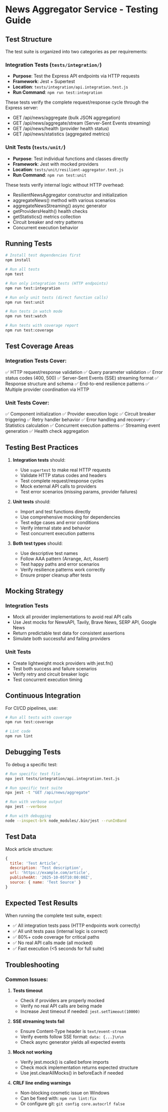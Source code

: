 # News Aggregator Service - Testing Guide

## Test Structure

The test suite is organized into two categories as per requirements:

### Integration Tests (`tests/integration/`)
- **Purpose**: Test the Express API endpoints via HTTP requests
- **Framework**: Jest + Supertest
- **Location**: `tests/integration/api.integration.test.js`
- **Run Command**: `npm run test:integration`

These tests verify the complete request/response cycle through the Express server:
- GET /api/news/aggregate (bulk JSON aggregation)
- GET /api/news/aggregate/stream (Server-Sent Events streaming)
- GET /api/news/health (provider health status)
- GET /api/news/statistics (aggregated metrics)

### Unit Tests (`tests/unit/`)
- **Purpose**: Test individual functions and classes directly
- **Framework**: Jest with mocked providers
- **Location**: `tests/unit/resilient-aggregator.test.js`
- **Run Command**: `npm run test:unit`

These tests verify internal logic without HTTP overhead:
- ResilientNewsAggregator constructor and initialization
- aggregateNews() method with various scenarios
- aggregateNewsStreaming() async generator
- getProvidersHealth() health checks
- getStatistics() metrics collection
- Circuit breaker and retry patterns
- Concurrent execution behavior

## Running Tests

```bash
# Install test dependencies first
npm install

# Run all tests
npm test

# Run only integration tests (HTTP endpoints)
npm run test:integration

# Run only unit tests (direct function calls)
npm run test:unit

# Run tests in watch mode
npm run test:watch

# Run tests with coverage report
npm run test:coverage
```

## Test Coverage Areas

### Integration Tests Cover:
✅ HTTP request/response validation
✅ Query parameter validation
✅ Error status codes (400, 500)
✅ Server-Sent Events (SSE) streaming format
✅ Response structure and schema
✅ End-to-end resilience patterns
✅ Multiple provider coordination via HTTP

### Unit Tests Cover:
✅ Component initialization
✅ Provider execution logic
✅ Circuit breaker triggering
✅ Retry handler behavior
✅ Error handling and recovery
✅ Statistics calculation
✅ Concurrent execution patterns
✅ Streaming event generation
✅ Health check aggregation

## Testing Best Practices

1. **Integration tests** should:
   - Use `supertest` to make real HTTP requests
   - Validate HTTP status codes and headers
   - Test complete request/response cycles
   - Mock external API calls to providers
   - Test error scenarios (missing params, provider failures)

2. **Unit tests** should:
   - Import and test functions directly
   - Use comprehensive mocking for dependencies
   - Test edge cases and error conditions
   - Verify internal state and behavior
   - Test concurrent execution patterns

3. **Both test types** should:
   - Use descriptive test names
   - Follow AAA pattern (Arrange, Act, Assert)
   - Test happy paths and error scenarios
   - Verify resilience patterns work correctly
   - Ensure proper cleanup after tests

## Mocking Strategy

### Integration Tests
- Mock all provider implementations to avoid real API calls
- Use Jest mocks for NewsAPI, Tavily, Brave News, SERP API, Google News
- Return predictable test data for consistent assertions
- Simulate both successful and failing providers

### Unit Tests
- Create lightweight mock providers with jest.fn()
- Test both success and failure scenarios
- Verify retry and circuit breaker logic
- Test concurrent execution timing

## Continuous Integration

For CI/CD pipelines, use:

```bash
# Run all tests with coverage
npm run test:coverage

# Lint code
npm run lint
```

## Debugging Tests

To debug a specific test:

```bash
# Run specific test file
npx jest tests/integration/api.integration.test.js

# Run specific test suite
npx jest -t "GET /api/news/aggregate"

# Run with verbose output
npx jest --verbose

# Run with debugging
node --inspect-brk node_modules/.bin/jest --runInBand
```

## Test Data

Mock article structure:
```javascript
{
  title: 'Test Article',
  description: 'Test description',
  url: 'https://example.com/article',
  publishedAt: '2025-10-05T10:00:00Z',
  source: { name: 'Test Source' }
}
```

## Expected Test Results

When running the complete test suite, expect:
- ✅ All integration tests pass (HTTP endpoints work correctly)
- ✅ All unit tests pass (internal logic is correct)
- ✅ 80%+ code coverage for critical paths
- ✅ No real API calls made (all mocked)
- ✅ Fast execution (<5 seconds for full suite)

## Troubleshooting

### Common Issues:

1. **Tests timeout**
   - Check if providers are properly mocked
   - Verify no real API calls are being made
   - Increase Jest timeout if needed: `jest.setTimeout(10000)`

2. **SSE streaming tests fail**
   - Ensure Content-Type header is `text/event-stream`
   - Verify events follow SSE format: `data: {...}\n\n`
   - Check async generator yields all expected events

3. **Mock not working**
   - Verify jest.mock() is called before imports
   - Check mock implementation returns expected structure
   - Use jest.clearAllMocks() in beforeEach if needed

4. **CRLF line ending warnings**
   - Non-blocking cosmetic issue on Windows
   - Can be fixed with: `npm run lint:fix`
   - Or configure git: `git config core.autocrlf false`

